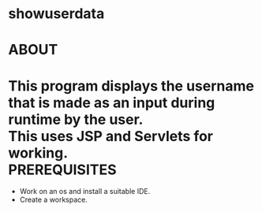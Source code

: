 # showuserdata
ABOUT
==
This program displays the username that is made as an input during runtime by the user.  
This uses JSP and Servlets for working.  
PREREQUISITES
==
* Work on an os and install a suitable IDE.  
* Create a workspace.


